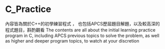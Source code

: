 # C_Practice
內容皆為關於C++的初學練習程式 ， 也包括APCS歷屆題目解題，以及較高深的程式題目，斟酌觀看                The contents are all about the initial learning practice program in C, including APCS previous topics to solve the problem, as well as higher and deeper program topics, to watch at your discretion
